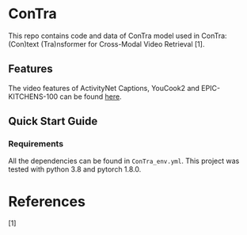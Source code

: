 # ConTra
This repo contains code and data of ConTra model used in ConTra: (Con)text (Tra)nsformer for Cross-Modal Video Retrieval [1].

## Features
The video features of ActivityNet Captions, YouCook2 and EPIC-KITCHENS-100 can be found [here](https://www.dropbox.com/s/b3mhjdn3tcb3xhc/features.zip?dl=0).
## Quick Start Guide
### Requirements
All the dependencies can be found in `ConTra_env.yml`. This project was tested with python 3.8 and pytorch 1.8.0.

# References
[1]
